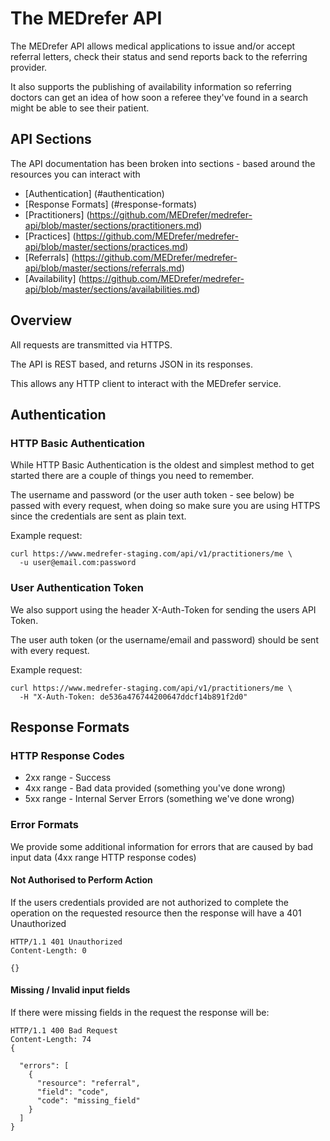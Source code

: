 The MEDrefer API
============

The MEDrefer API allows medical applications to issue and/or accept referral letters, check their status and send reports back to the referring provider.

It also supports the publishing of availability information so referring doctors can get an idea of how soon a referee they've found in a search might be able to see their patient.

API Sections
----------
The API documentation has been broken into sections - based around the resources you can interact with
* [Authentication] (#authentication)
* [Response Formats] (#response-formats)
* [Practitioners] (https://github.com/MEDrefer/medrefer-api/blob/master/sections/practitioners.md)
* [Practices] (https://github.com/MEDrefer/medrefer-api/blob/master/sections/practices.md)
* [Referrals] (https://github.com/MEDrefer/medrefer-api/blob/master/sections/referrals.md)
* [Availability] (https://github.com/MEDrefer/medrefer-api/blob/master/sections/availabilities.md)

Overview
----------

All requests are transmitted via HTTPS.

The API is REST based, and returns JSON in its responses.

This allows any HTTP client to interact with the MEDrefer service.

Authentication
----------
### HTTP Basic Authentication

While HTTP Basic Authentication is the oldest and simplest method to get started there are a couple of things you need to remember.

The username and password (or the user auth token - see below) be passed with every request, when doing so make sure you are using HTTPS since the credentials are sent as plain text.

Example request:
```shell
curl https://www.medrefer-staging.com/api/v1/practitioners/me \
  -u user@email.com:password
```

### User Authentication Token

We also support using the header X-Auth-Token for sending the users API Token.

The user auth token (or the username/email and password) should be sent with every request.

Example request:
```shell
curl https://www.medrefer-staging.com/api/v1/practitioners/me \
  -H "X-Auth-Token: de536a476744200647ddcf14b891f2d0"
```

Response Formats
--------

### HTTP Response Codes

* 2xx range - Success
* 4xx range - Bad data provided (something you've done wrong)
* 5xx range - Internal Server Errors (something we've done wrong)

### Error Formats

We provide some additional information for errors that are caused by bad input data (4xx range HTTP response codes)

#### Not Authorised to Perform Action
If the users credentials provided are not authorized to complete the operation on the requested resource then the response will have a 401 Unauthorized

```
HTTP/1.1 401 Unauthorized
Content-Length: 0

{}
```

#### Missing / Invalid input fields
If there were missing fields in the request the response will be:

```
HTTP/1.1 400 Bad Request
Content-Length: 74
{

  "errors": [
    {
      "resource": "referral",
      "field": "code",
      "code": "missing_field"
    }
  ]
}
```
